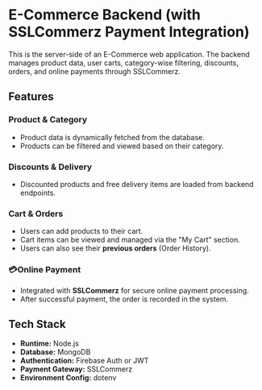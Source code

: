 #  E-Commerce Backend (with SSLCommerz Payment Integration)

This is the server-side of an E-Commerce web application. The backend manages product data, user carts, category-wise filtering, discounts, orders, and online payments through SSLCommerz.



##  Features

###  Product & Category
- Product data is dynamically fetched from the database.
- Products can be filtered and viewed based on their category.

###  Discounts & Delivery
- Discounted products and free delivery items are loaded from backend endpoints.

###  Cart & Orders
- Users can add products to their cart.
- Cart items can be viewed and managed via the "My Cart" section.
- Users can also see their **previous orders** (Order History).

### 💳Online Payment
- Integrated with **SSLCommerz** for secure online payment processing.
- After successful payment, the order is recorded in the system.



##  Tech Stack

- **Runtime:** Node.js  
- **Database:** MongoDB  
- **Authentication:** Firebase Auth or JWT  
- **Payment Gateway:** SSLCommerz  
- **Environment Config:** dotenv


